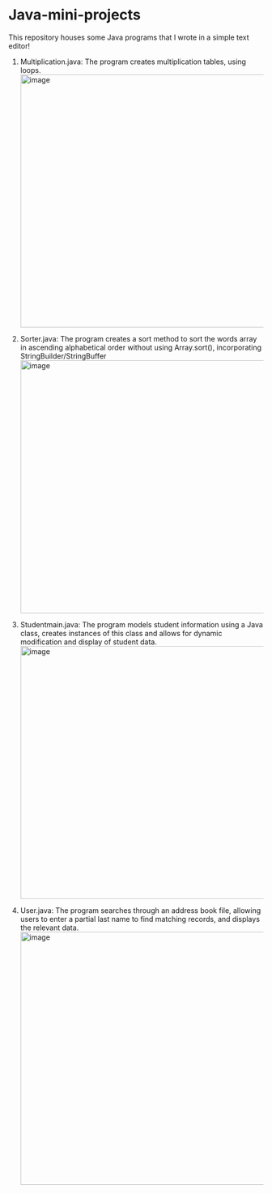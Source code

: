 # Java-mini-projects

This repository houses some Java programs that I wrote in a simple text editor!

1. Multiplication.java: 
   The program creates multiplication tables, using loops. 
   <br>
   <img width="500" alt="image" src="https://github.com/felicitybui1/Java-mini-projects/assets/168895497/9aa05a67-4866-4afe-9831-12eeb0222bba"> 
   <br>

2. Sorter.java: 
   The program creates a sort method to sort the words array in ascending alphabetical order without using Array.sort(), incorporating StringBuilder/StringBuffer
   <br>
   <img width="500" alt="image" src="https://github.com/felicitybui1/Java-mini-projects/assets/168895497/f83c10b9-2a73-4775-96ba-9397ee905eea">
   <br>

3. Studentmain.java: 
   The program models student information using a Java class, creates instances of this class and allows for dynamic modification and display of student data.
   <br>
   <img width="500" alt="image" src="https://github.com/felicitybui1/Java-mini-projects/assets/168895497/1442e65f-ffee-48a6-bc86-9eb9e7d9d661">

4. User.java: 
   The program searches through an address book file, allowing users to enter a partial last name to find matching records, and displays the relevant data.
   <br>
   <img width="500" alt="image" src="https://github.com/felicitybui1/Java-mini-projects/assets/168895497/c4505a44-c769-4776-b86d-d836989b74ff">



